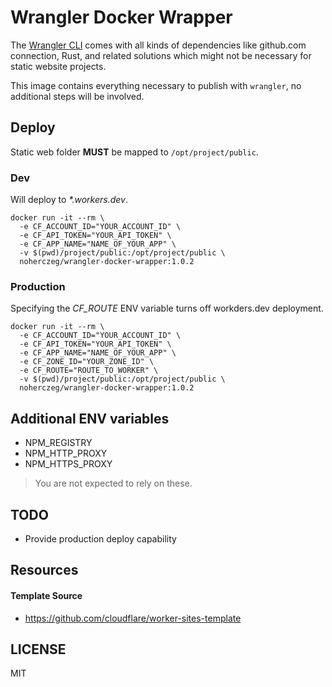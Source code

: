 # Wrangler Docker Wrapper
The [Wrangler CLI](https://developers.cloudflare.com/workers/tooling/wrangler/) comes with all kinds of dependencies like github.com connection, Rust, and related solutions which might not be necessary for static website projects.

This image contains everything necessary to publish with `wrangler`, no additional steps will be involved.

## Deploy
Static web folder **MUST** be mapped to `/opt/project/public`.

### Dev
Will deploy to _*.workers.dev_.

```
docker run -it --rm \
  -e CF_ACCOUNT_ID="YOUR_ACCOUNT_ID" \
  -e CF_API_TOKEN="YOUR_API_TOKEN" \
  -e CF_APP_NAME="NAME_OF_YOUR_APP" \
  -v $(pwd)/project/public:/opt/project/public \ 
  noherczeg/wrangler-docker-wrapper:1.0.2
```

### Production
Specifying the _CF_ROUTE_ ENV variable turns off workders.dev deployment.

```
docker run -it --rm \
  -e CF_ACCOUNT_ID="YOUR_ACCOUNT_ID" \
  -e CF_API_TOKEN="YOUR_API_TOKEN" \
  -e CF_APP_NAME="NAME_OF_YOUR_APP" \
  -e CF_ZONE_ID="YOUR_ZONE_ID" \
  -e CF_ROUTE="ROUTE_TO_WORKER" \
  -v $(pwd)/project/public:/opt/project/public \
  noherczeg/wrangler-docker-wrapper:1.0.2
```

## Additional ENV variables
- NPM_REGISTRY
- NPM_HTTP_PROXY
- NPM_HTTPS_PROXY

> You are not expected to rely on these.

## TODO
- Provide production deploy capability

## Resources

#### Template Source
- https://github.com/cloudflare/worker-sites-template

## LICENSE
MIT
